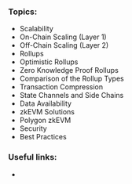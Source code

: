 ### Topics:
- Scalability
- On-Chain Scaling (Layer 1)
- Off-Chain Scaling (Layer 2)
- Rollups
- Optimistic Rollups
- Zero Knowledge Proof Rollups
- Comparison of the Rollup Types
- Transaction Compression
- State Channels and Side Chains
- Data Availability
- zkEVM Solutions
- Polygon zkEVM
- Security
- Best Practices

### Useful links:
- 